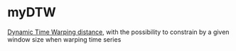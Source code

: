 # myDTW
[Dynamic Time Warping distance](https://en.wikipedia.org/wiki/Dynamic_time_warping), with the possibility to constrain by a given window size when warping time series
